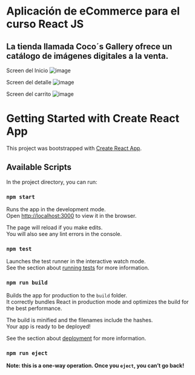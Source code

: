 # Aplicación de eCommerce para el curso React JS
## La tienda llamada Coco´s Gallery ofrece un catálogo de imágenes digitales a la venta.
Screen del Inicio
![image](https://user-images.githubusercontent.com/78000027/127727386-6021835d-6262-43d9-8c55-2fefbf2168b3.png)

Screen del detalle
![image](https://user-images.githubusercontent.com/78000027/127727427-0ba98e80-3e42-4be0-b871-58accbb4fb60.png)

Screen del carrito
![image](https://user-images.githubusercontent.com/78000027/127727633-be496ce1-ba92-4393-8d08-069a091438cf.png)


# Getting Started with Create React App

This project was bootstrapped with [Create React App](https://github.com/facebook/create-react-app).

## Available Scripts

In the project directory, you can run:

### `npm start`

Runs the app in the development mode.\
Open [http://localhost:3000](http://localhost:3000) to view it in the browser.

The page will reload if you make edits.\
You will also see any lint errors in the console.

### `npm test`

Launches the test runner in the interactive watch mode.\
See the section about [running tests](https://facebook.github.io/create-react-app/docs/running-tests) for more information.

### `npm run build`

Builds the app for production to the `build` folder.\
It correctly bundles React in production mode and optimizes the build for the best performance.

The build is minified and the filenames include the hashes.\
Your app is ready to be deployed!

See the section about [deployment](https://facebook.github.io/create-react-app/docs/deployment) for more information.

### `npm run eject`

**Note: this is a one-way operation. Once you `eject`, you can’t go back!**

